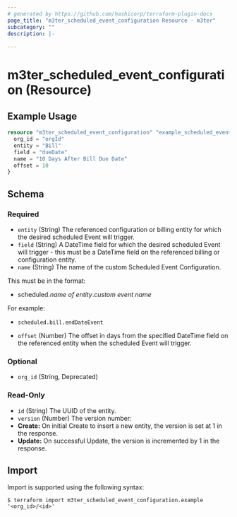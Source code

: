 ```yaml
---
# generated by https://github.com/hashicorp/terraform-plugin-docs
page_title: "m3ter_scheduled_event_configuration Resource - m3ter"
subcategory: ""
description: |-
  
---
```


# m3ter_scheduled_event_configuration (Resource)



## Example Usage

```terraform
resource "m3ter_scheduled_event_configuration" "example_scheduled_event_configuration" {
  org_id = "orgId"
  entity = "Bill"
  field = "dueDate"
  name = "10 Days After Bill Due Date"
  offset = 10
}
```

<!-- schema generated by tfplugindocs -->
## Schema

### Required

- `entity` (String) The referenced configuration or billing entity for which the desired scheduled Event will trigger.
- `field` (String) A DateTime field for which the desired scheduled Event will trigger - this must be a DateTime field on the referenced billing or configuration entity.
- `name` (String) The name of the custom Scheduled Event Configuration.

This must be in the format: 
* scheduled.*name of entity*.*custom event name*

For example:
* `scheduled.bill.endDateEvent`
- `offset` (Number) The offset in days from the specified DateTime field on the referenced entity when the scheduled Event will trigger.

### Optional

- `org_id` (String, Deprecated)

### Read-Only

- `id` (String) The UUID of the entity.
- `version` (Number) The version number:
- **Create:** On initial Create to insert a new entity, the version is set at 1 in the response.
- **Update:** On successful Update, the version is incremented by 1 in the response.

## Import

Import is supported using the following syntax:

```shell
$ terraform import m3ter_scheduled_event_configuration.example '<org_id>/<id>'
```
